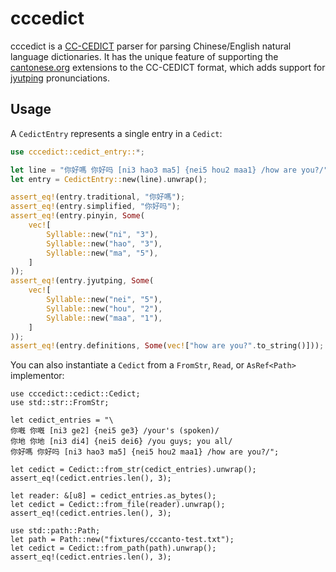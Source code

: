 # cccedict

cccedict is a [ CC-CEDICT](https://cc-cedict.org/wiki/format:syntax) parser for parsing
Chinese/English natural language dictionaries. It has the unique feature of supporting the
[cantonese.org](https://cantonese.org/) extensions to the CC-CEDICT format, which adds support
for [jyutping](https://en.wikipedia.org/wiki/Jyutping) pronunciations.

## Usage

A `CedictEntry` represents a single entry in a `Cedict`:

```rs
use cccedict::cedict_entry::*;

let line = "你好嗎 你好吗 [ni3 hao3 ma5] {nei5 hou2 maa1} /how are you?/";
let entry = CedictEntry::new(line).unwrap();

assert_eq!(entry.traditional, "你好嗎");
assert_eq!(entry.simplified, "你好吗");
assert_eq!(entry.pinyin, Some(
    vec![
        Syllable::new("ni", "3"),
        Syllable::new("hao", "3"),
        Syllable::new("ma", "5"),
    ]
));
assert_eq!(entry.jyutping, Some(
    vec![
        Syllable::new("nei", "5"),
        Syllable::new("hou", "2"),
        Syllable::new("maa", "1"),
    ]
));
assert_eq!(entry.definitions, Some(vec!["how are you?".to_string()]));
```

You can also instantiate a `Cedict` from a `FromStr`, `Read`, or `AsRef<Path>` implementor:

```
use cccedict::cedict::Cedict;
use std::str::FromStr;

let cedict_entries = "\
你嘅 你嘅 [ni3 ge2] {nei5 ge3} /your's (spoken)/
你地 你地 [ni3 di4] {nei5 dei6} /you guys; you all/
你好嗎 你好吗 [ni3 hao3 ma5] {nei5 hou2 maa1} /how are you?/";

let cedict = Cedict::from_str(cedict_entries).unwrap();
assert_eq!(cedict.entries.len(), 3);

let reader: &[u8] = cedict_entries.as_bytes();
let cedict = Cedict::from_file(reader).unwrap();
assert_eq!(cedict.entries.len(), 3);

use std::path::Path;
let path = Path::new("fixtures/cccanto-test.txt");
let cedict = Cedict::from_path(path).unwrap();
assert_eq!(cedict.entries.len(), 3);
```
